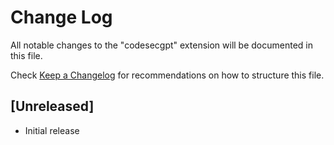 # Change Log

All notable changes to the "codesecgpt" extension will be documented in this file.

Check [Keep a Changelog](http://keepachangelog.com/) for recommendations on how to structure this file.

## [Unreleased]

- Initial release